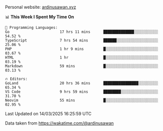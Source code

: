 Personal website: [ardinusawan.xyz](https://ardinusawan.xyz)

<!--START_SECTION:waka-->
📊 **This Week I Spent My Time On** 

```text
💬 Programming Languages: 
Go                       17 hrs 11 mins      ██████████████░░░░░░░░░░░   54.52 % 
TypeScript               7 hrs 54 mins       ██████░░░░░░░░░░░░░░░░░░░   25.06 % 
PHP                      1 hr 9 mins         █░░░░░░░░░░░░░░░░░░░░░░░░   03.67 % 
HTML                     1 hr                █░░░░░░░░░░░░░░░░░░░░░░░░   03.19 % 
Markdown                 59 mins             █░░░░░░░░░░░░░░░░░░░░░░░░   03.13 % 

🔥 Editors: 
GoLand                   20 hrs 36 mins      ████████████████░░░░░░░░░   65.34 % 
VS Code                  9 hrs 59 mins       ████████░░░░░░░░░░░░░░░░░   31.70 % 
Neovim                   55 mins             █░░░░░░░░░░░░░░░░░░░░░░░░   02.95 % 
```


 Last Updated on 14/03/2025 16:25:59 UTC
<!--END_SECTION:waka-->
Data taken from https://wakatime.com/@ardinusawan
